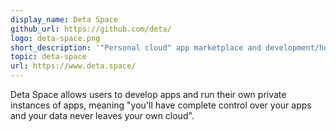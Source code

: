 ```yaml
---
display_name: Deta Space
github_url: https://github.com/deta/
logo: deta-space.png
short_description: '"Personal cloud" app marketplace and development/hosting platform.'
topic: deta-space
url: https://www.deta.space/
---
```

Deta Space allows users to develop apps and run their own private instances of apps, meaning "you'll have complete control over your apps and your data never leaves your own cloud".
